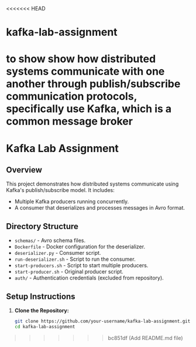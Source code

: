<<<<<<< HEAD
# kafka-lab-assignment
to show show how distributed systems communicate with one another through publish/subscribe communication protocols, specifically use Kafka, which is a common message broker
=======
# Kafka Lab Assignment

## Overview

This project demonstrates how distributed systems communicate using Kafka's publish/subscribe model. It includes:

- Multiple Kafka producers running concurrently.
- A consumer that deserializes and processes messages in Avro format.

## Directory Structure

- `schemas/` - Avro schema files.
- `Dockerfile` - Docker configuration for the deserializer.
- `deserializer.py` - Consumer script.
- `run-deserializer.sh` - Script to run the consumer.
- `start-producers.sh` - Script to start multiple producers.
- `start-producer.sh` - Original producer script.
- `auth/` - Authentication credentials (excluded from repository).

## Setup Instructions

1. **Clone the Repository:**

   ```bash
   git clone https://github.com/your-username/kafka-lab-assignment.git
   cd kafka-lab-assignment
>>>>>>> bc851df (Add README.md file)

